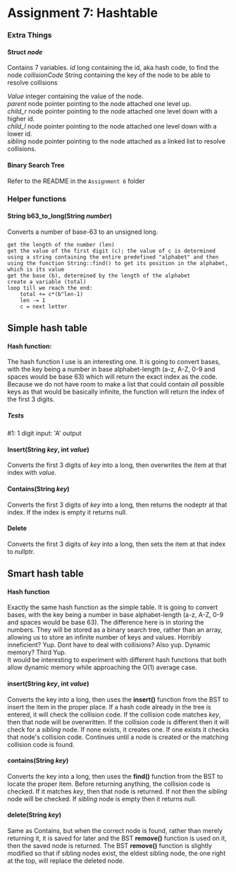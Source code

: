 # Assignment 7: Hashtable
### Extra Things
#### Struct ***node***
Contains 7 variables.
*id* long containing the id, aka hash code, to find the node
*collisionCode* String containing the key of the node to be able to resolve collisions

*Value* integer containing the value of the node.  
*parent* node pointer pointing to the node attached one level up.  
*child_r* node pointer pointing to the node attached one level down with a higher id.  
*child_l* node pointer pointing to the node attached one level down with a lower id.  
*sibling* node pointer pointing to the node attached as a linked list to resolve collisions.

#### Binary Search Tree
Refer to the README in the `Assignment 6` folder

### Helper functions
#### String b63_to_long(String *number*)
Converts a number of base-63 to an unsigned long.
```
get the length of the number (len)
get the value of the first digit (c); the value of c is determined using a string containing the entire predefined "alphabet" and then using the function String::find() to get its position in the alphabet, which is its value
get the base (b), determined by the length of the alphabet
create a variable (total)
loop till we reach the end:
    total += c*(b^len-1)
    len -= 1
    c = next letter
```

## Simple hash table
#### Hash function:
The hash function I use is an interesting one. It is going to convert bases, with the key being a number in base alphabet-length (a-z, A-Z, 0-9 and spaces would be base 63) which will return the exact index as the code. Because we do not have room to make a list that could contain *all* possible keys as that would be basically infinite, the function will return the index of the first 3 digits.

##### Tests
#1: 1 digit
input: 'A'
output 


#### Insert(String *key*, int *value*)
Converts the first 3 digits of *key* into a long, then overwrites the item at that index with *value*.

#### Contains(String *key*)
Converts the first 3 digits of *key* into a long, then returns the nodeptr at that index. If the index is empty it returns null.

#### Delete
Converts the first 3 digits of *key* into a long, then sets the item at that index to nullptr.

## Smart hash table
#### Hash function
Exactly the same hash function as the simple table. It is going to convert bases, with the key being a number in base alphabet-length (a-z, A-Z, 0-9 and spaces would be base 63). The difference here is in storing the numbers. They will be stored as a binary search tree, rather than an array, allowing us to store an infinite number of keys and values. Horribly inneficient? Yup. Dont have to deal with collisions? Also yup. Dynamic memory? Third Yup.  
It would be interesting to experiment with different hash functions that both allow dynamic memory while approaching the O(1) average case.
#### insert(String *key*, int *value*)
Converts the key into a long, then uses the **insert()** function from the BST to insert the item in the proper place. If a hash code already in the tree is entered, it will check the collision code. If the collision code matches *key*, then that node will be overwritten. If the collision code is different then it will check for a *sibling* node. If none exists, it creates one. If one exists it checks that node's collision code. Continues until a node is created or the matching collision code is found.
#### contains(String *key*)
Converts the key into a long, then uses the **find()** function from the BST to locate the proper item. Before returning anything, the collision code is checked. If it matches *key*, then that node is returned. If not then the *sibling* node will be checked. If *sibling* node is empty then it returns null.
#### delete(String *key*)
Same as Contains, but when the correct node is found, rather than merely returning it, it is saved for later and the BST **remove()** function is used on it, then the saved node is returned. The BST **remove()** function is slightly modified so that if sibling nodes exist, the eldest sibling node, the one right at the top, will replace the deleted node.
